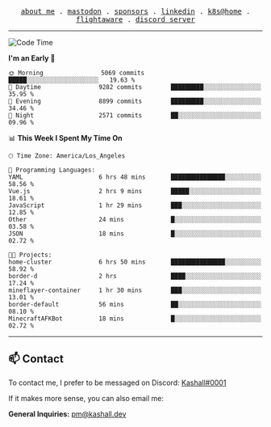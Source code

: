 <p align="center">
  <samp>
    <a href="https://jordanjones.org/">about me</a> .
    <a rel="me" href="https://mastodon.social/@kashall">mastodon</a> .
    <a href="https://github.com/sponsors/kashalls">sponsors</a> .
    <a href="https://linkedin.com/in/jordpjones">linkedin</a> .
    <a href="https://github.com/kashalls/home-cluster">k8s@home</a> .
    <a href="https://flightaware.com/adsb/stats/user/kashalls">flightaware</a> .
    <a href="https://discord.gg/V2WrCfqba9">discord server</a>
  </samp>
</p>

---

<!--START_SECTION:waka-->
![Code Time](http://img.shields.io/badge/Code%20Time-1%2C521%20hrs%2054%20mins-blue)

**I'm an Early 🐤** 

```text
🌞 Morning                5069 commits        █████░░░░░░░░░░░░░░░░░░░░   19.63 % 
🌆 Daytime                9282 commits        █████████░░░░░░░░░░░░░░░░   35.95 % 
🌃 Evening                8899 commits        █████████░░░░░░░░░░░░░░░░   34.46 % 
🌙 Night                  2571 commits        ██░░░░░░░░░░░░░░░░░░░░░░░   09.96 % 
```


📊 **This Week I Spent My Time On** 

```text
🕑︎ Time Zone: America/Los_Angeles

💬 Programming Languages: 
YAML                     6 hrs 48 mins       ███████████████░░░░░░░░░░   58.56 % 
Vue.js                   2 hrs 9 mins        █████░░░░░░░░░░░░░░░░░░░░   18.61 % 
JavaScript               1 hr 29 mins        ███░░░░░░░░░░░░░░░░░░░░░░   12.85 % 
Other                    24 mins             █░░░░░░░░░░░░░░░░░░░░░░░░   03.58 % 
JSON                     18 mins             █░░░░░░░░░░░░░░░░░░░░░░░░   02.72 % 

🐱‍💻 Projects: 
home-cluster             6 hrs 50 mins       ███████████████░░░░░░░░░░   58.92 % 
border-d                 2 hrs               ████░░░░░░░░░░░░░░░░░░░░░   17.24 % 
mineflayer-container     1 hr 30 mins        ███░░░░░░░░░░░░░░░░░░░░░░   13.01 % 
border-default           56 mins             ██░░░░░░░░░░░░░░░░░░░░░░░   08.10 % 
MinecraftAFKBot          18 mins             █░░░░░░░░░░░░░░░░░░░░░░░░   02.72 % 
```


<!--END_SECTION:waka-->

---

## 📫 Contact

To contact me, I prefer to be messaged on Discord:  [Kashall#0001](https://discord.com/users/201077739589992448)

If it makes more sense, you can also email me:

**General Inquiries:** pm@kashall.dev  
